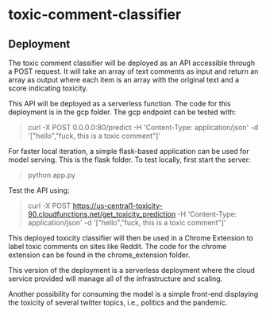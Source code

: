 # toxic-comment-classifier

## Deployment

The toxic comment classifier will be deployed as an API accessible through a POST request. It will take an array of text comments as input and return an array as output where each item is an array with the original text and a score indicating toxicity. 

This API will be deployed as a serverless function. The code for this deployment is in the gcp folder. The gcp endpoint can be tested with:

> curl -X POST    0.0.0.0:80/predict    -H 'Content-Type: application/json'    -d '["hello","fuck, this is a toxic comment"]'

For faster local iteration, a simple flask-based application can be used for model serving. This is the flask folder. To test locally, first start the server:
> python app.py

Test the API using:
> curl -X POST    https://us-central1-toxicity-90.cloudfunctions.net/get_toxicity_prediction    -H 'Content-Type: application/json'    -d '["hello","fuck, this is a toxic comment"]'

This deployed toxicity classifier will then be used in a Chrome Extension to label toxic comments on sites like Reddit. The code for the chrome extension can be found in the chrome_extension folder.  

This version of the deployment is a serverless deployment where the cloud service provided will manage all of the infrastructure and scaling. 

Another possibility for consuming the model is a simple front-end displaying the toxicity of several twitter topics, i.e., politics and the pandemic. 